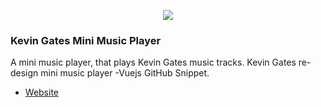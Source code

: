 <p align="center"><img src="https://cloud.4in1telecomdesignstudio.com/wl/?id=0UFlNJiIom7LQoNHPqAnIfHxASGYx0SK"></p>

### Kevin Gates Mini Music Player
A mini music player, that plays Kevin Gates music tracks. 
Kevin Gates re-design mini music player -Vuejs GitHub Snippet.
- [Website](https://designofcp.github.io/Kevin-Gates-mini-music-player/)
